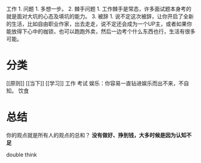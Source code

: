 工作
	1. 问题
		1. 多想一步。
	2. 棘手问题
		1. 工作棘手是常态，许多面试题本身考的就是面对大坑的心态及填坑的能力。
	3. 被辞
		1. 说不定这次被辞，让你开启了全新的生活，比如自由职业作家，出去走走，说不定还会成为一个UP主，或者如果你能放得下心中的枷锁，也可以跑跑外卖，然后一边考个什么东西也行，生活有很多可能。

# 分类

[[原则]] 
[[当下]] 
[[学习]] 
工作
考试
娱乐：你容易一直钻进娱乐而出不来，不自知。
饮食
# 总结
你的观点就是所有人的观点的总和？
**没有做好、挣到钱，大多时候是因为认知不足**

double think